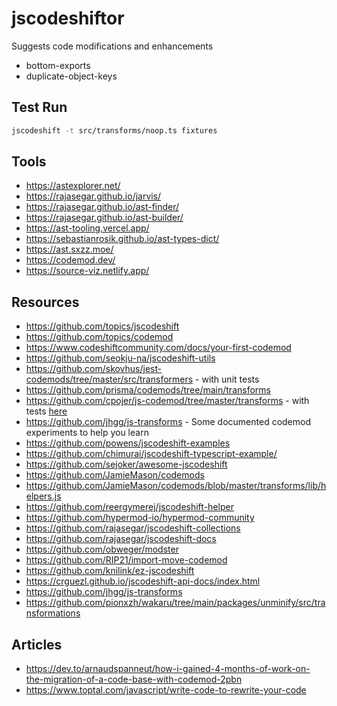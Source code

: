 # jscodeshiftor

Suggests code modifications and enhancements

- bottom-exports
- duplicate-object-keys

## Test Run

```sh
jscodeshift -t src/transforms/noop.ts fixtures
```

## Tools

- https://astexplorer.net/
- https://rajasegar.github.io/jarvis/
- https://rajasegar.github.io/ast-finder/
- https://rajasegar.github.io/ast-builder/
- https://ast-tooling.vercel.app/
- https://sebastianrosik.github.io/ast-types-dict/
- https://ast.sxzz.moe/
- https://codemod.dev/
- https://source-viz.netlify.app/

## Resources

- https://github.com/topics/jscodeshift
- https://github.com/topics/codemod
- https://www.codeshiftcommunity.com/docs/your-first-codemod
- https://github.com/seokju-na/jscodeshift-utils
- https://github.com/skovhus/jest-codemods/tree/master/src/transformers - with unit tests
- https://github.com/prisma/codemods/tree/main/transforms
- https://github.com/cpojer/js-codemod/tree/master/transforms - with tests [here](https://github.com/cpojer/js-codemod/tree/master/transforms/__tests__)
- https://github.com/jhgg/js-transforms - Some documented codemod experiments to help you learn
- https://github.com/powens/jscodeshift-examples
- https://github.com/chimurai/jscodeshift-typescript-example/
- https://github.com/sejoker/awesome-jscodeshift
- https://github.com/JamieMason/codemods
- https://github.com/JamieMason/codemods/blob/master/transforms/lib/helpers.js
- https://github.com/reergymerej/jscodeshift-helper
- https://github.com/hypermod-io/hypermod-community
- https://github.com/rajasegar/jscodeshift-collections
- https://github.com/rajasegar/jscodeshift-docs
- https://github.com/obweger/modster
- https://github.com/RIP21/import-move-codemod
- https://github.com/knilink/ez-jscodeshift
- https://crguezl.github.io/jscodeshift-api-docs/index.html
- https://github.com/jhgg/js-transforms
- https://github.com/pionxzh/wakaru/tree/main/packages/unminify/src/transformations

## Articles

- https://dev.to/arnaudspanneut/how-i-gained-4-months-of-work-on-the-migration-of-a-code-base-with-codemod-2pbn
- https://www.toptal.com/javascript/write-code-to-rewrite-your-code
